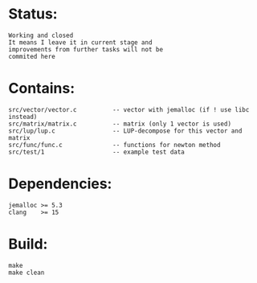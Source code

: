 Status:
=======
    Working and closed
    It means I leave it in current stage and
    improvements from further tasks will not be
    commited here

Contains:
=========
    src/vector/vector.c          -- vector with jemalloc (if ! use libc instead)
    src/matrix/matrix.c          -- matrix (only 1 vector is used)
    src/lup/lup.c                -- LUP-decompose for this vector and matrix
    src/func/func.c              -- functions for newton method
    src/test/1                   -- example test data

Dependencies:
=============
    jemalloc >= 5.3
    clang    >= 15

Build:
======
    make
    make clean
